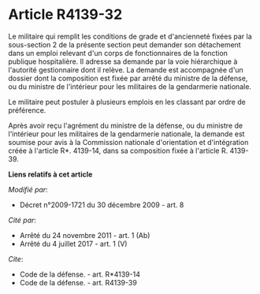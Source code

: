 # Article R4139-32

Le militaire qui remplit les conditions de grade et d'ancienneté fixées par la sous-section 2 de la présente section peut
demander son détachement dans un emploi relevant d'un corps de fonctionnaires de la fonction publique hospitalière. Il
adresse sa demande par la voie hiérarchique à l'autorité gestionnaire dont il relève. La demande est accompagnée d'un dossier
dont la composition est fixée par arrêté du   ministre de la défense, ou du ministre de l'intérieur pour les militaires de la
gendarmerie nationale. 

Le militaire peut postuler à plusieurs emplois en les classant par ordre de préférence. 

Après avoir reçu l'agrément du   ministre de la défense, ou du ministre de l'intérieur pour les militaires de la gendarmerie
nationale, la demande est soumise pour avis à la Commission nationale d'orientation et d'intégration créée à l'article R*.
4139-14, dans sa composition fixée à l'article R. 4139-39.

**Liens relatifs à cet article**

_Modifié par_:

  - Décret n°2009-1721 du 30 décembre 2009 - art. 8

_Cité par_:

  - Arrêté du 24 novembre 2011 - art. 1 (Ab)
  - Arrêté du 4 juillet 2017 - art. 1 (V)

_Cite_:

  - Code de la défense. - art. R*4139-14
  - Code de la défense. - art. R4139-39
